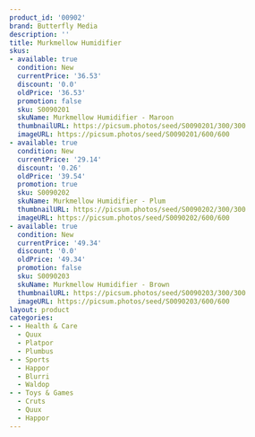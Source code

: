 ```yaml
---
product_id: '00902'
brand: Butterfly Media
description: ''
title: Murkmellow Humidifier
skus:
- available: true
  condition: New
  currentPrice: '36.53'
  discount: '0.0'
  oldPrice: '36.53'
  promotion: false
  sku: S0090201
  skuName: Murkmellow Humidifier - Maroon
  thumbnailURL: https://picsum.photos/seed/S0090201/300/300
  imageURL: https://picsum.photos/seed/S0090201/600/600
- available: true
  condition: New
  currentPrice: '29.14'
  discount: '0.26'
  oldPrice: '39.54'
  promotion: true
  sku: S0090202
  skuName: Murkmellow Humidifier - Plum
  thumbnailURL: https://picsum.photos/seed/S0090202/300/300
  imageURL: https://picsum.photos/seed/S0090202/600/600
- available: true
  condition: New
  currentPrice: '49.34'
  discount: '0.0'
  oldPrice: '49.34'
  promotion: false
  sku: S0090203
  skuName: Murkmellow Humidifier - Brown
  thumbnailURL: https://picsum.photos/seed/S0090203/300/300
  imageURL: https://picsum.photos/seed/S0090203/600/600
layout: product
categories:
- - Health & Care
  - Quux
  - Platpor
  - Plumbus
- - Sports
  - Happor
  - Blurri
  - Waldop
- - Toys & Games
  - Cruts
  - Quux
  - Happor
---
```

